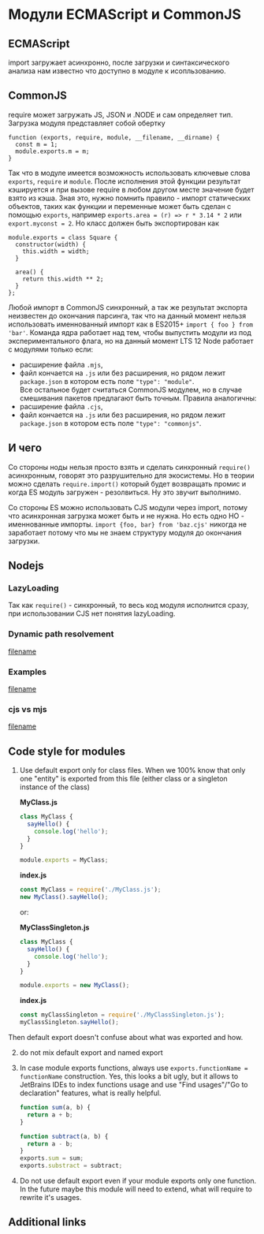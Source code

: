 # Модули ECMAScript и CommonJS

## ECMAScript
import загружает асинхронно, после загрузки и синтаксического анализа нам известно что доступно в модуле к исопльзованию.
## CommonJS
require может загружать JS, JSON и .NODE и сам определяет тип.
Загрузка модуля представляет собой обертку 
```
function (exports, require, module, __filename, __dirname) {
  const m = 1;
  module.exports.m = m;
}
```
Так что в модуле имеется возможность использовать ключевые слова `exports`, `require` и `module`. После исполнения этой функции результат кэшируется и при вызове require в любом другом месте значение будет взято из кэша. 
Зная это, нужно помнить правило - импорт статических объектов, таких как функции и переменные может быть сделан с помощью `exports`, например `exports.area = (r) => r * 3.14 * 2` или `export.myconst = 2`. Но класс должен быть экспортирован как 
```
module.exports = class Square {
  constructor(width) {
    this.width = width;
  }

  area() {
    return this.width ** 2;
  }
};
```

Любой импорт в CommonJS синхронный, а так же результат экспорта неизвестен до окончания парсинга, так что на данный момент нельзя использовать именнованный импорт как в ES2015+ `import { foo } from 'bar'`. 
Команда ядра работает над тем, чтобы выпустить модули из под экспериментального флага, но на данный момент LTS 12 Node работает с модулями только если: 
* расширение файла `.mjs`, 
* файл кончается на `.js` или без расширения, но рядом лежит `package.json` в котором есть поле `"type": "module"`.  
Все остальное будет считаться CommonJS модулем, но в случае смешивания пакетов предлагают быть точным. Правила аналогичны:   
* расширение файла `.cjs`, 
* файл кончается на `.js` или без расширения, но рядом лежит `package.json` в котором есть поле `"type": "commonjs"`. 

## И чего
Со стороны ноды нельзя просто взять и сделать синхронный `require()` асинхронным, говорят это разрушительно для экосистемы. Но в теории можно сделать `require.import()` который будет возвращать промис и когда ES модуль загружен - резолвиться. Ну это звучит выполнимо.

Со стороны ES можно использовать CJS модули через import, потому что асинхронная загрузка может быть и не нужна. Но есть одно НО - именнованные импорты.
`import {foo, bar} from 'baz.cjs'` никогда не заработает потому что мы не знаем структуру модуля до окончания загрузки.

## Nodejs
### LazyLoading
Так как `require()` - синхронный, то весь код модуля исполнится сразу, при использовании CJS нет понятия lazyLoading.

### Dynamic path resolvement

[filename](example/dynamic-path/index.js ':include :type=code')

### Examples

[filename](example/exports/index.js ':include :type=code')

### cjs vs mjs

[filename](example/ejs-cjs/index.js ':include :type=code')

## Code style for modules

1. Use default export only for class files. When we 100% know that only one "entity" is exported from this file (either class or a singleton instance of the class)

    **MyClass.js**
    ```javascript
    class MyClass {
      sayHello() {
        console.log('hello');
      }
    }
    
    module.exports = MyClass;
    ```
    
    **index.js**
    ```javascript
    const MyClass = require('./MyClass.js');
    new MyClass().sayHello();
    ```
    or:
    
    **MyClassSingleton.js**
    ```javascript
    class MyClass {
      sayHello() {
        console.log('hello');
      }
    }
    
    module.exports = new MyClass();
    ```
    
    **index.js**
    ```javascript
    const myClassSingleton = require('./MyClassSingleton.js');
    myClassSingleton.sayHello();
    ```

Then default export doesn't confuse about what was exported and how.

2. do not mix default export and named export
3. In case module exports functions, always use `exports.functionName = functionName` construction. Yes,
this looks a bit ugly, but it allows to JetBrains IDEs to index functions usage and use "Find usages"/"Go to declaration"
features, what is really helpful.

    ```javascript
    function sum(a, b) {
      return a + b;
    }
    
    function subtract(a, b) {
      return a - b;
    }
    exports.sum = sum;
    exports.substract = subtract;
    ```

4. Do not use default export even if your module exports only one function. In the future maybe this module will need to extend,
what will require to rewrite it's usages.


## Additional links